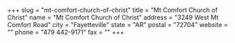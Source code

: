 +++
slug = "mt-comfort-church-of-christ"
title = "Mt Comfort Church of Christ"
name = "Mt Comfort Church of Christ"
address = "3249 West Mt Comfort Road"
city = "Fayetteville"
state = "AR"
postal = "72704"
website = ""
phone = "479 442-9171"
fax = ""
+++
